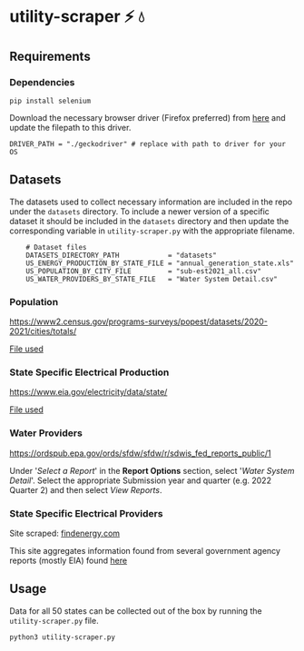 # utility-scraper :zap: :droplet:

## Requirements ##

### Dependencies ###

`pip install selenium`

Download the necessary browser driver (Firefox preferred) from [here](https://www.selenium.dev/documentation/webdriver/getting_started/install_drivers/) and update the filepath to this driver.

```Py
DRIVER_PATH = "./geckodriver" # replace with path to driver for your OS
```

## Datasets ##

The datasets used to collect necessary information are included in the repo under the `datasets` directory. To include a newer version of a specific dataset it should be included in the `datasets` directory and then update the corresponding variable in `utility-scraper.py` with the appropriate filename.

``` Py
    # Dataset files
    DATASETS_DIRECTORY_PATH            = "datasets" 
    US_ENERGY_PRODUCTION_BY_STATE_FILE = "annual_generation_state.xls"
    US_POPULATION_BY_CITY_FILE         = "sub-est2021_all.csv"
    US_WATER_PROVIDERS_BY_STATE_FILE   = "Water System Detail.csv"
```

### Population ###

<https://www2.census.gov/programs-surveys/popest/datasets/2020-2021/cities/totals/>

[File used](https://www2.census.gov/programs-surveys/popest/datasets/2020-2021/cities/totals/sub-est2021_all.csv)

### State Specific Electrical Production ###

<https://www.eia.gov/electricity/data/state/>

[File used](https://www.eia.gov/electricity/data/state/annual_generation_state.xls)

### Water Providers ###

<https://ordspub.epa.gov/ords/sfdw/sfdw/r/sdwis_fed_reports_public/1>

Under '*Select a Report*' in the **Report Options** section, select '*Water System Detail*'. Select the appropriate Submission year and quarter (e.g. 2022 Quarter 2) and then select *View Reports*.

### State Specific Electrical Providers ###

Site scraped: [findenergy.com](https://findenergy.com/)

This site aggregates information found from several government agency reports (mostly EIA) found [here](https://findenergy.com/data/)

## Usage ##

Data for all 50 states can be collected out of the box by running the `utility-scraper.py` file.

```
python3 utility-scraper.py
```